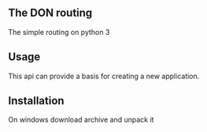## The DON routing

The simple routing on python 3

## Usage

This api can provide a basis for creating a new application.

## Installation

On windows download archive and unpack it